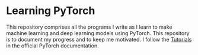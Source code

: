 # Learning PyTorch

This repository comprises all the programs I write as I learn to make machine learning and deep learning models using PyTorch. This repository is to document my progress and to keep me motivated. I follow the [Tutorials](https://pytorch.org/tutorials/index.html) in the official PyTorch documentation.
